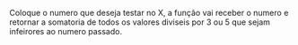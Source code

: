 Coloque o numero que deseja testar no X, a função vai receber o numero e
retornar a somatoria de todos os valores diviseis por 3 ou 5 que sejam 
infeirores ao numero passado.
